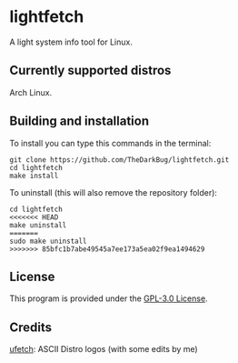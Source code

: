 # lightfetch

A light system info tool for Linux.

## Currently supported distros

Arch Linux.

## Building and installation

To install you can type this commands in the terminal:

```shell
git clone https://github.com/TheDarkBug/lightfetch.git
cd lightfetch
make install
```

To uninstall (this will also remove the repository folder):

```shell
cd lightfetch
<<<<<<< HEAD
make uninstall
=======
sudo make uninstall
>>>>>>> 85bfc1b7abe49545a7ee173a5ea02f9ea1494629
```

## License

This program is provided under the [GPL-3.0 License](https://github.com/TheDarkBug/LICENSE).

## Credits

[ufetch](https://gitlab.com/jschx/ufetch/): ASCII Distro logos (with some edits by me)

